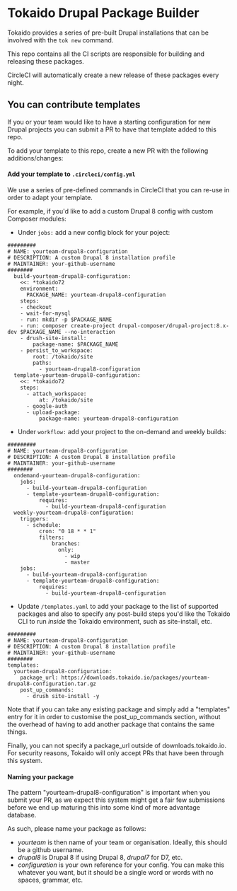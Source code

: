 Tokaido Drupal Package Builder
======

Tokaido provides a series of pre-built Drupal installations that can be involved with the `tok new` command.

This repo contains all the CI scripts are responsible for building and releasing these packages.

CircleCI will automatically create a new release of these packages every night.

## You can contribute templates
If you or your team would like to have a starting configuration for new Drupal projects you can submit a
PR to have that template added to this repo.

To add your template to this repo, create a new PR with the following additions/changes:

#### Add your template to `.circleci/config.yml`
We use a series of pre-defined commands in CircleCI that you can re-use in order to adapt your template.

For example, if you'd like to add a custom Drupal 8 config with custom Composer modules:
- Under `jobs:` add a new config block for your poject:
```
#########
# NAME: yourteam-drupal8-configuration
# DESCRIPTION: A custom Drupal 8 installation profile
# MAINTAINER: your-github-username
########
  build-yourteam-drupal8-configuration:
    <<: *tokaido72
    environment:
      PACKAGE_NAME: yourteam-drupal8-configuration
    steps:
    - checkout
    - wait-for-mysql
    - run: mkdir -p $PACKAGE_NAME
    - run: composer create-project drupal-composer/drupal-project:8.x-dev $PACKAGE_NAME --no-interaction
    - drush-site-install:
        package-name: $PACKAGE_NAME
    - persist_to_workspace:
        root: /tokaido/site
        paths:
          - yourteam-drupal8-configuration
  template-yourteam-drupal8-configuration:
    <<: *tokaido72
    steps:
      - attach_workspace:
          at: /tokaido/site
      - google-auth
      - upload-package:
          package-name: yourteam-drupal8-configuration
```
- Under `workflow:` add your project to the on-demand and weekly builds:
```
#########
# NAME: yourteam-drupal8-configuration
# DESCRIPTION: A custom Drupal 8 installation profile
# MAINTAINER: your-github-username
########
  ondemand-yourteam-drupal8-configuration:
    jobs:
      - build-yourteam-drupal8-configuration
      - template-yourteam-drupal8-configuration:
          requires:
            - build-yourteam-drupal8-configuration
  weekly-yourteam-drupal8-configuration:
    triggers:
      - schedule:
          cron: "0 18 * * 1"
          filters:
              branches:
                only:
                  - wip
                  - master
    jobs:
      - build-yourteam-drupal8-configuration
      - template-yourteam-drupal8-configuration:
          requires:
            - build-yourteam-drupal8-configuration
```

- Update `/templates.yaml` to add your package to the list of supported packages and also to specify any post-build steps you'd like the Tokaido CLI to run _inside_ the Tokaido environment, such as site-install, etc.
```
#########
# NAME: yourteam-drupal8-configuration
# DESCRIPTION: A custom Drupal 8 installation profile
# MAINTAINER: your-github-username
########
templates:
  yourteam-drupal8-configuration:
    package_url: https://downloads.tokaido.io/packages/yourteam-drupal8-configuration.tar.gz
    post_up_commands:
      - drush site-install -y
```

Note that if you can take any existing package and simply add a "templates" entry for it in order to customise the post_up_commands section, without the overhead of having to add another package that contains the same things.

Finally, you can not specify a package_url outside of downloads.tokaido.io. For security reasons, Tokaido will
only accept PRs that have been through this system.

#### Naming your package
The pattern "yourteam-drupal8-configuration" is important when you submit your PR, as we expect this system might get a fair few submissions before we end up maturing this into some kind of more advantage database.

As such, please name your package as follows:
- _yourteam_ is then name of your team or organisation. Ideally, this should be a github username.
- _drupal8_ is Drupal 8 if using Drupal 8, _drupal7_ for D7, etc.
- _configuration_ is your own reference for your config. You can make this whatever you want, but it should be a single word or words with no spaces, grammar, etc.
